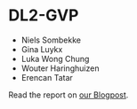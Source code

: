 # DL2-GVP
- Niels Sombekke
- Gina Luykx
- Luka Wong Chung
- Wouter Haringhuizen
- Erencan Tatar

Read the report on [our Blogpost](./Blogpost.md).
